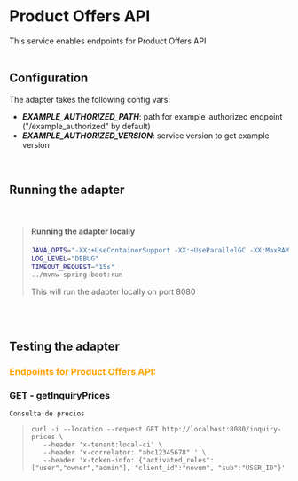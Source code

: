 #  Product Offers API

This service enables endpoints for Product Offers API
<br><br>


## Configuration


The adapter takes the following config vars:

* ***EXAMPLE_AUTHORIZED_PATH***: path for example_authorized endpoint ("/example_authorized" by
default)
* ***EXAMPLE_AUTHORIZED_VERSION***: service version to get example version

<br>


## Running the adapter
<br>

> #### Running the adapter locally
>
> ```bash
> JAVA_OPTS="-XX:+UseContainerSupport -XX:+UseParallelGC -XX:MaxRAMPercentage=75"
> LOG_LEVEL="DEBUG"
> TIMEOUT_REQUEST="15s"
> ../mvnw spring-boot:run
> ```
> This will run the adapter locally on port 8080
<br>

<br>


## Testing the adapter


### <span style="color:orange">Endpoints for Product Offers API:</span>

### GET - getInquiryPrices
    Consulta de precios
> ```
> curl -i --location --request GET http://localhost:8080/inquiry-prices \
>    --header 'x-tenant:local-ci' \
>    --header 'x-correlator: "abc12345678" ' \
>    --header 'x-token-info: {"activated_roles":["user","owner","admin"], "client_id":"novum", "sub":"USER_ID"}' 
> ```
